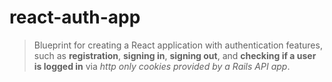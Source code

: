 # react-auth-app

> Blueprint for creating a React application with authentication features, such as **registration**, **signing in**, **signing out**, and **checking if a user is logged in** via *http only cookies provided by a Rails API app*.
